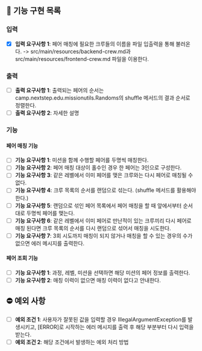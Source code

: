 ## 📝 기능 구현 목록

### 입력

- [x] **입력 요구사항 1**: 페어 매칭에 필요한 크루들의 이름을 파일 입출력을 통해 불러온다.
  ->  src/main/resources/backend-crew.md과 src/main/resources/frontend-crew.md 파일을 이용한다.

### 출력

- [ ] **출력 요구사항 1**: 출력되는 페어의 순서는 camp.nextstep.edu.missionutils.Randoms의 shuffle 메서드의 결과 순서로 정렬한다.
- [ ] **출력 요구사항 2**: 자세한 설명

### 기능

#### 페어 매칭 기능

- [ ] **기능 요구사항 1**: 미션을 함께 수행할 페어를 두명씩 매칭한다.
- [ ] **기능 요구사항 2**: 페어 매칭 대상이 홀수인 경우 한 페어는 3인으로 구성한다.
- [ ] **기능 요구사항 3**: 같은 레벨에서 이미 페어를 맺은 크루와는 다시 페어로 매칭될 수 없다.
- [ ] **기능 요구사항 4**: 크루 목록의 순서를 랜덤으로 섞는다. (shuffle 메서드를 활용해야 한다.)
- [ ] **기능 요구사항 5**: 랜덤으로 섞인 페어 목록에서 페어 매칭을 할 때 앞에서부터 순서대로 두명씩 페어를 맺는다.
- [ ] **기능 요구사항 6**: 같은 레벨에서 이미 페어로 만난적이 있는 크루끼리 다시 페어로 매칭 된다면 크루 목록의 순서를 다시 랜덤으로 섞어서 매칭을 시도한다.
- [ ] **기능 요구사항 7**: 3회 시도까지 매칭이 되지 않거나 매칭을 할 수 있는 경우의 수가 없으면 에러 메시지를 출력한다.

#### 페어 조회 기능

- [ ] **기능 요구사항 1**: 과정, 레벨, 미션을 선택하면 해당 미션의 페어 정보를 출력한다.
- [ ] **기능 요구사항 2**: 매칭 이력이 없으면 매칭 이력이 없다고 안내한다.

## ⛔️ 예외 사항

- [ ] **예외 조건 1**: 사용자가 잘못된 값을 입력할 경우 IllegalArgumentException를 발생시키고, [ERROR]로 시작하는 에러 메시지를 출력 후 해당 부분부터 다시 입력을 받는다.
- [ ] **예외 조건 2**: 해당 조건에서 발생하는 예외 처리 방법
